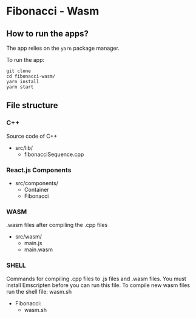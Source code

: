 # Fibonacci - Wasm

## How to run the apps?

The app relies on the `yarn` package manager.

To run the app:

```
git clone 
cd fibonacci-wasm/
yarn install
yarn start
```

## File structure

### C++
  Source code of C++
  - src/lib/
      - fibonacciSequence.cpp

### React.js Components
  - src/components/
    - Container
    - Fibonacci

### WASM
  .wasm files after compiling the .cpp files

  - src/wasm/
      - main.js
      - main.wasm

### SHELL
  Commands for compiling .cpp files to .js files and .wasm files.
  You must install Emscripten before you can run this file.
  To compile new wasm files run the shell file: wasm.sh
  - Fibonacci: 
    - wasm.sh